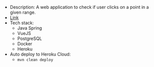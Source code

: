 * Description: 
A web application to check if user clicks on a point in a given range.
* [Link](https://ndwannafly.github.io/web_lab4_vuejs)
* Tech stack:
    + Java Spring
    + VueJS
    + PostgreSQL
    + Docker
    + Heroku
* Auto deploy to Heroku Cloud:
    * `mvn clean deploy`


